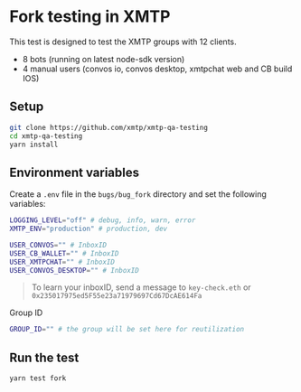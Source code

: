 # Fork testing in XMTP

This test is designed to test the XMTP groups with 12 clients.

- 8 bots (running on latest node-sdk version)
- 4 manual users (convos io, convos desktop, xmtpchat web and CB build IOS)

## Setup

```bash
git clone https://github.com/xmtp/xmtp-qa-testing
cd xmtp-qa-testing
yarn install
```

## Environment variables

Create a `.env` file in the `bugs/bug_fork` directory and set the following variables:

```bash
LOGGING_LEVEL="off" # debug, info, warn, error
XMTP_ENV="production" # production, dev

USER_CONVOS="" # InboxID
USER_CB_WALLET="" # InboxID
USER_XMTPCHAT="" # InboxID
USER_CONVOS_DESKTOP="" # InboxID
```

> To learn your inboxID, send a message to `key-check.eth` or `0x235017975ed5F55e23a71979697Cd67DcAE614Fa`

Group ID

```bash
GROUP_ID="" # the group will be set here for reutilization
```

## Run the test

```bash
yarn test fork
```
